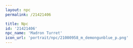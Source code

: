 ```yaml
---
layout: npc
permalink: /21421406

title: Npc
id: '21421406'
npc_name: 'Madron Turret'
icon_url: 'portrait/npc/21000958_m_demongunblue_p.png'
---
```

